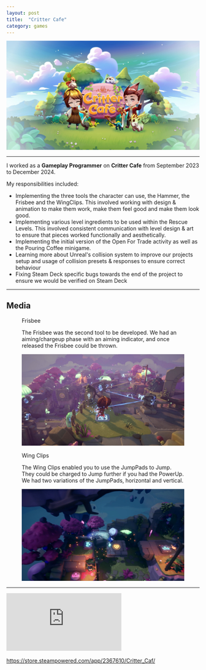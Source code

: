 ```yaml
---
layout: post
title:  "Critter Cafe"
category: games
---
```

<img class="heading_image" src="/assets/images/games/critter_cafe.jpeg" alt=""/>

<hr>

I worked as a **Gameplay Programmer** on **Critter Cafe** from September 2023 to December 2024.

My responsibilities included:
- Implementing the three tools the character can use, the Hammer, the Frisbee and the WingClips. This involved working with design & animation to make them work, make them feel good and make them look good.
- Implementing various level ingredients to be used within the Rescue Levels. This involved consistent communication with level design & art to ensure that pieces worked functionally and aesthetically.
- Implementing the initial version of the Open For Trade activity as well as the Pouring Coffee minigame.
- Learning more about Unreal's collision system to improve our projects setup and usage of collision presets & responses to ensure correct behaviour
- Fixing Steam Deck specific bugs towards the end of the project to ensure we would be verified on Steam Deck

<hr>

## Media

<figure>
    <figcaption>
        <p class="figure-title">Frisbee</p>
        <p>The Frisbee was the second tool to be developed. We had an aiming/chargeup phase with an aiming indicator, and once released the Frisbee could be thrown.</p>
    </figcaption>
    <div class="figcontent">
        <div> 
        <img src="/assets/images/games/critter_cafe/frisbee_aim_indicator.jpg" alt="">
        </div>
     </div>
</figure>

<figure>
    <figcaption>
        <p class="figure-title">Wing Clips</p>
        <p>The Wing Clips enabled you to use the JumpPads to Jump. They could be charged to Jump further if you had the PowerUp. We had two variations of the JumpPads, horizontal and vertical.</p>
    </figcaption>
    <div class="figcontent">
        <div> 
        <img src="/assets/images/games/critter_cafe/wing_clips.jpg" alt="">
        </div>
     </div>
</figure>

<hr>

<iframe class="large" src="https://www.youtube.com/embed/eAI0tRRipt0?si=OeRUFiCTcxahiNRT" title="YouTube video player" frameborder="0" allow="accelerometer; autoplay; clipboard-write; encrypted-media; gyroscope; picture-in-picture; web-share" referrerpolicy="strict-origin-when-cross-origin" allowfullscreen></iframe>

https://store.steampowered.com/app/2367610/Critter_Caf/